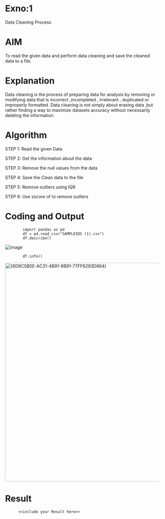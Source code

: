 # Exno:1
Data Cleaning Process

# AIM
To read the given data and perform data cleaning and save the cleaned data to a file.

# Explanation
Data cleaning is the process of preparing data for analysis by removing or modifying data that is incorrect ,incompleted , irrelevant , duplicated or improperly formatted. Data cleaning is not simply about erasing data ,but rather finding a way to maximize datasets accuracy without necessarily deleting the information.

# Algorithm
STEP 1: Read the given Data

STEP 2: Get the information about the data

STEP 3: Remove the null values from the data

STEP 4: Save the Clean data to the file

STEP 5: Remove outliers using IQR

STEP 6: Use zscore of to remove outliers

# Coding and Output
            import pandas as pd
            df = pd.read_csv("SAMPLEIDS (1).csv")
            df.describe()
![image](https://github.com/user-attachments/assets/9070c361-ba2f-4936-b956-6b9fe5a6135d)

            df.info()
            
<img width="711" alt="{6D8C5B0E-AC31-4B91-8B91-77FF6293D664}" src="https://github.com/user-attachments/assets/9143d9f2-81ab-4bf9-83b7-3460225a23c7" />




# Result
          <<include your Result here>>
